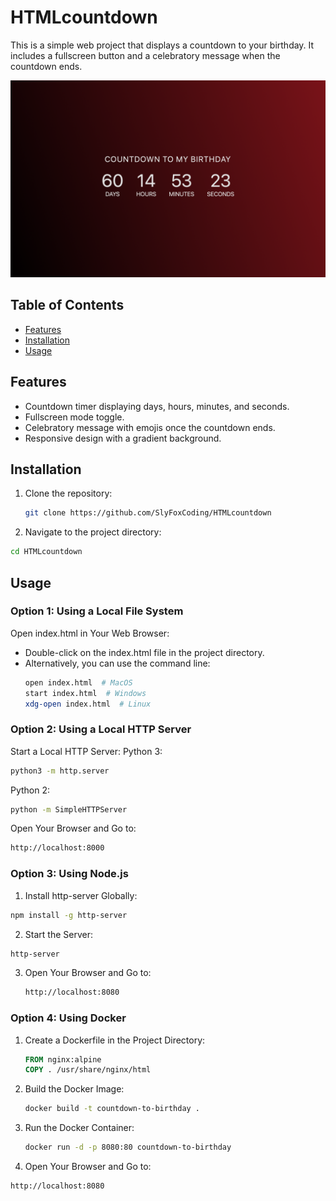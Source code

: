 # HTMLcountdown

This is a simple web project that displays a countdown to your birthday. It includes a fullscreen button and a celebratory message when the countdown ends.

![Screenshot](/ScreenShot.png)

## Table of Contents

- [Features](#features)
- [Installation](#installation)
- [Usage](#usage)

## Features

- Countdown timer displaying days, hours, minutes, and seconds.
- Fullscreen mode toggle.
- Celebratory message with emojis once the countdown ends.
- Responsive design with a gradient background.

## Installation

1. Clone the repository:
   ```bash
   git clone https://github.com/SlyFoxCoding/HTMLcountdown
   ```
2. Navigate to the project directory:
  ```bash
  cd HTMLcountdown
  ```

## Usage

### Option 1: Using a Local File System

Open index.html in Your Web Browser:
  * Double-click on the index.html file in the project directory.
  * Alternatively, you can use the command line:
    ```bash
    open index.html  # MacOS
    start index.html  # Windows
    xdg-open index.html  # Linux
    ```
    
### Option 2: Using a Local HTTP Server

Start a Local HTTP Server:
  Python 3:
  ```bash
  python3 -m http.server
  ```

  Python 2:
  ```bash
  python -m SimpleHTTPServer
  ```
Open Your Browser and Go to:

  ```bash
  http://localhost:8000
  ```

### Option 3: Using Node.js

1. Install http-server Globally:
  ```bash
  npm install -g http-server
  ```
2. Start the Server:

  ```bash
  http-server
  ```
3. Open Your Browser and Go to:

   ```bash
   http://localhost:8080
   ```

### Option 4: Using Docker

1. Create a Dockerfile in the Project Directory:
   ```dockerfile
   FROM nginx:alpine
   COPY . /usr/share/nginx/html
   ```

2. Build the Docker Image:
   ```bash
   docker build -t countdown-to-birthday .
   ```

3. Run the Docker Container:
   ```bash
   docker run -d -p 8080:80 countdown-to-birthday
   ```
   
4. Open Your Browser and Go to:
  ```bash
  http://localhost:8080
  ```


  




   
